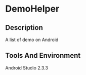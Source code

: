 # DemoHelper
## Description
A list of demo on Android
## Tools And Environment
Android Studio 2.3.3
